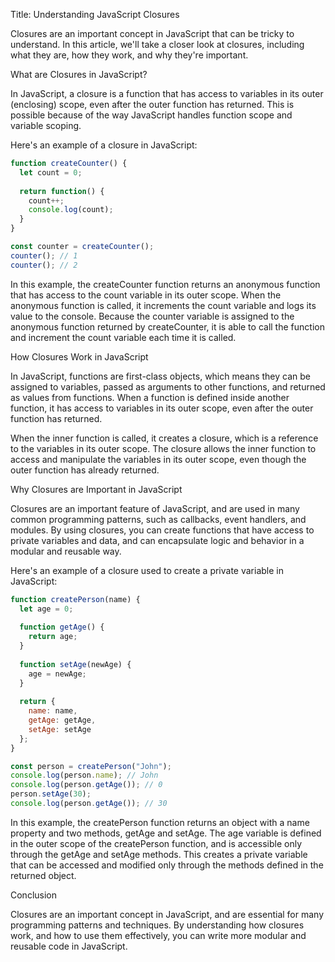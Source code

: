 Title: Understanding JavaScript Closures

Closures are an important concept in JavaScript that can be tricky to understand. In this article, we'll take a closer look at closures, including what they are, how they work, and why they're important.

What are Closures in JavaScript?

In JavaScript, a closure is a function that has access to variables in its outer (enclosing) scope, even after the outer function has returned. This is possible because of the way JavaScript handles function scope and variable scoping.

Here's an example of a closure in JavaScript:

```js
function createCounter() {
  let count = 0;
  
  return function() {
    count++;
    console.log(count);
  }
}

const counter = createCounter();
counter(); // 1
counter(); // 2
```

In this example, the createCounter function returns an anonymous function that has access to the count variable in its outer scope. When the anonymous function is called, it increments the count variable and logs its value to the console. Because the counter variable is assigned to the anonymous function returned by createCounter, it is able to call the function and increment the count variable each time it is called.

How Closures Work in JavaScript

In JavaScript, functions are first-class objects, which means they can be assigned to variables, passed as arguments to other functions, and returned as values from functions. When a function is defined inside another function, it has access to variables in its outer scope, even after the outer function has returned.

When the inner function is called, it creates a closure, which is a reference to the variables in its outer scope. The closure allows the inner function to access and manipulate the variables in its outer scope, even though the outer function has already returned.

Why Closures are Important in JavaScript

Closures are an important feature of JavaScript, and are used in many common programming patterns, such as callbacks, event handlers, and modules. By using closures, you can create functions that have access to private variables and data, and can encapsulate logic and behavior in a modular and reusable way.

Here's an example of a closure used to create a private variable in JavaScript:

```js
function createPerson(name) {
  let age = 0;
  
  function getAge() {
    return age;
  }
  
  function setAge(newAge) {
    age = newAge;
  }
  
  return {
    name: name,
    getAge: getAge,
    setAge: setAge
  };
}

const person = createPerson("John");
console.log(person.name); // John
console.log(person.getAge()); // 0
person.setAge(30);
console.log(person.getAge()); // 30
```

In this example, the createPerson function returns an object with a name property and two methods, getAge and setAge. The age variable is defined in the outer scope of the createPerson function, and is accessible only through the getAge and setAge methods. This creates a private variable that can be accessed and modified only through the methods defined in the returned object.

Conclusion

Closures are an important concept in JavaScript, and are essential for many programming patterns and techniques. By understanding how closures work, and how to use them effectively, you can write more modular and reusable code in JavaScript.

